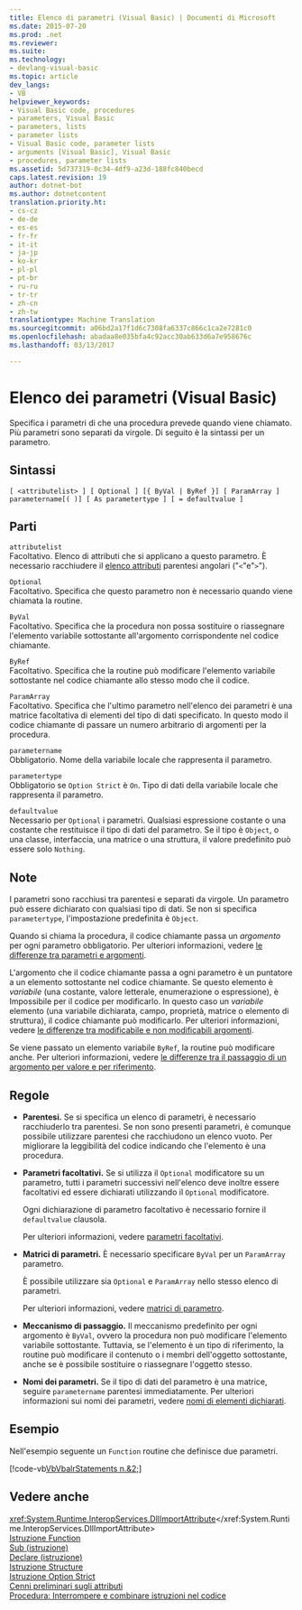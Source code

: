 ```yaml
---
title: Elenco di parametri (Visual Basic) | Documenti di Microsoft
ms.date: 2015-07-20
ms.prod: .net
ms.reviewer: 
ms.suite: 
ms.technology:
- devlang-visual-basic
ms.topic: article
dev_langs:
- VB
helpviewer_keywords:
- Visual Basic code, procedures
- parameters, Visual Basic
- parameters, lists
- parameter lists
- Visual Basic code, parameter lists
- arguments [Visual Basic], Visual Basic
- procedures, parameter lists
ms.assetid: 5d737319-0c34-4df9-a23d-188fc840becd
caps.latest.revision: 19
author: dotnet-bot
ms.author: dotnetcontent
translation.priority.ht:
- cs-cz
- de-de
- es-es
- fr-fr
- it-it
- ja-jp
- ko-kr
- pl-pl
- pt-br
- ru-ru
- tr-tr
- zh-cn
- zh-tw
translationtype: Machine Translation
ms.sourcegitcommit: a06bd2a17f1d6c7308fa6337c866c1ca2e7281c0
ms.openlocfilehash: abadaa8e035bfa4c92acc30ab633d6a7e958676c
ms.lasthandoff: 03/13/2017

---
```

# <a name="parameter-list-visual-basic"></a>Elenco dei parametri (Visual Basic)
Specifica i parametri di che una procedura prevede quando viene chiamato. Più parametri sono separati da virgole. Di seguito è la sintassi per un parametro.  
  
## <a name="syntax"></a>Sintassi  
  
```  
[ <attributelist> ] [ Optional ] [{ ByVal | ByRef }] [ ParamArray ]   
parametername[( )] [ As parametertype ] [ = defaultvalue ]  
```  
  
## <a name="parts"></a>Parti  
 `attributelist`  
 Facoltativo. Elenco di attributi che si applicano a questo parametro. È necessario racchiudere il [elenco attributi](../../../visual-basic/language-reference/statements/attribute-list.md) parentesi angolari ("`<`"e"`>`").  
  
 `Optional`  
 Facoltativo. Specifica che questo parametro non è necessario quando viene chiamata la routine.  
  
 `ByVal`  
 Facoltativo. Specifica che la procedura non possa sostituire o riassegnare l'elemento variabile sottostante all'argomento corrispondente nel codice chiamante.  
  
 `ByRef`  
 Facoltativo. Specifica che la routine può modificare l'elemento variabile sottostante nel codice chiamante allo stesso modo che il codice.  
  
 `ParamArray`  
 Facoltativo. Specifica che l'ultimo parametro nell'elenco dei parametri è una matrice facoltativa di elementi del tipo di dati specificato. In questo modo il codice chiamante di passare un numero arbitrario di argomenti per la procedura.  
  
 `parametername`  
 Obbligatorio. Nome della variabile locale che rappresenta il parametro.  
  
 `parametertype`  
 Obbligatorio se `Option Strict` è `On`. Tipo di dati della variabile locale che rappresenta il parametro.  
  
 `defaultvalue`  
 Necessario per `Optional` i parametri. Qualsiasi espressione costante o una costante che restituisce il tipo di dati del parametro. Se il tipo è `Object`, o una classe, interfaccia, una matrice o una struttura, il valore predefinito può essere solo `Nothing`.  
  
## <a name="remarks"></a>Note  
 I parametri sono racchiusi tra parentesi e separati da virgole. Un parametro può essere dichiarato con qualsiasi tipo di dati. Se non si specifica `parametertype`, l'impostazione predefinita è `Object`.  
  
 Quando si chiama la procedura, il codice chiamante passa un *argomento* per ogni parametro obbligatorio. Per ulteriori informazioni, vedere [le differenze tra parametri e argomenti](../../../visual-basic/programming-guide/language-features/procedures/differences-between-parameters-and-arguments.md).  
  
 L'argomento che il codice chiamante passa a ogni parametro è un puntatore a un elemento sottostante nel codice chiamante. Se questo elemento è *variabile* (una costante, valore letterale, enumerazione o espressione), è Impossibile per il codice per modificarlo. In questo caso un *variabile* elemento (una variabile dichiarata, campo, proprietà, matrice o elemento di struttura), il codice chiamante può modificarlo. Per ulteriori informazioni, vedere [le differenze tra modificabile e non modificabili argomenti](../../../visual-basic/programming-guide/language-features/procedures/differences-between-modifiable-and-nonmodifiable-arguments.md).  
  
 Se viene passato un elemento variabile `ByRef`, la routine può modificare anche. Per ulteriori informazioni, vedere [le differenze tra il passaggio di un argomento per valore e per riferimento](../../../visual-basic/programming-guide/language-features/procedures/differences-between-passing-an-argument-by-value-and-by-reference.md).  
  
## <a name="rules"></a>Regole  
  
-   **Parentesi.** Se si specifica un elenco di parametri, è necessario racchiuderlo tra parentesi. Se non sono presenti parametri, è comunque possibile utilizzare parentesi che racchiudono un elenco vuoto. Per migliorare la leggibilità del codice indicando che l'elemento è una procedura.  
  
-   **Parametri facoltativi.** Se si utilizza il `Optional` modificatore su un parametro, tutti i parametri successivi nell'elenco deve inoltre essere facoltativi ed essere dichiarati utilizzando il `Optional` modificatore.  
  
     Ogni dichiarazione di parametro facoltativo è necessario fornire il `defaultvalue` clausola.  
  
     Per ulteriori informazioni, vedere [parametri facoltativi](../../../visual-basic/programming-guide/language-features/procedures/optional-parameters.md).  
  
-   **Matrici di parametri.** È necessario specificare `ByVal` per un `ParamArray` parametro.  
  
     È possibile utilizzare sia `Optional` e `ParamArray` nello stesso elenco di parametri.  
  
     Per ulteriori informazioni, vedere [matrici di parametro](../../../visual-basic/programming-guide/language-features/procedures/parameter-arrays.md).  
  
-   **Meccanismo di passaggio.** Il meccanismo predefinito per ogni argomento è `ByVal`, ovvero la procedura non può modificare l'elemento variabile sottostante. Tuttavia, se l'elemento è un tipo di riferimento, la routine può modificare il contenuto o i membri dell'oggetto sottostante, anche se è possibile sostituire o riassegnare l'oggetto stesso.  
  
-   **Nomi dei parametri.** Se il tipo di dati del parametro è una matrice, seguire `parametername` parentesi immediatamente. Per ulteriori informazioni sui nomi dei parametri, vedere [nomi di elementi dichiarati](../../../visual-basic/programming-guide/language-features/declared-elements/declared-element-names.md).  
  
## <a name="example"></a>Esempio  
 Nell'esempio seguente un `Function` routine che definisce due parametri.  
  
 [!code-vb[VbVbalrStatements n.&2;](../../../visual-basic/language-reference/error-messages/codesnippet/VisualBasic/parameter-list_1.vb)]  
  
## <a name="see-also"></a>Vedere anche  
 <xref:System.Runtime.InteropServices.DllImportAttribute></xref:System.Runtime.InteropServices.DllImportAttribute>   
 [Istruzione Function](../../../visual-basic/language-reference/statements/function-statement.md)   
 [Sub (istruzione)](../../../visual-basic/language-reference/statements/sub-statement.md)   
 [Declare (istruzione)](../../../visual-basic/language-reference/statements/declare-statement.md)   
 [Istruzione Structure](../../../visual-basic/language-reference/statements/structure-statement.md)   
 [Istruzione Option Strict](../../../visual-basic/language-reference/statements/option-strict-statement.md)   
 [Cenni preliminari sugli attributi](../../../visual-basic/programming-guide/concepts/attributes/index.md)   
 [Procedura: Interrompere e combinare istruzioni nel codice](../../../visual-basic/programming-guide/program-structure/how-to-break-and-combine-statements-in-code.md)
